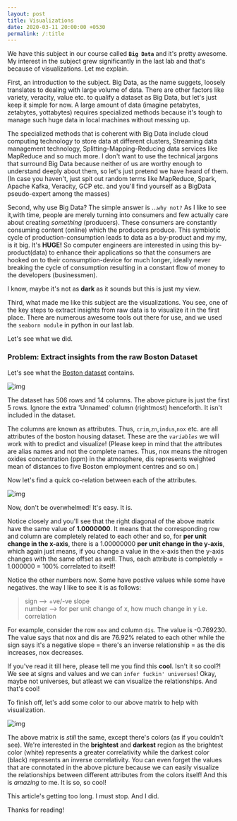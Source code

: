 ```yaml
---
layout: post
title: Visualizations
date: 2020-03-11 20:00:00 +0530
permalink: /:title
---
```

We have this subject in our course called __`Big Data`__ and it's pretty awesome. My interest in the subject grew significantly in the last lab and that's because of visualizations. Let me explain.

First, an introduction to the subject. Big Data, as the name suggets, loosely translates to dealing with large volume of data. There are other factors like variety, veracity, value etc. to qualify a dataset as Big Data, but let's just keep it simple for now. A large amount of data (imagine petabytes, zetabytes, yottabytes) requires specialized methods because it's tough to manage such huge data in local machines without messing up.

The specialized methods that is coherent with Big Data include cloud computing technology to store data at different clusters, Streaming data management technology, Splitting-Mapping-Reducing data services like MapReduce and so much more. I don't want to use the technical jargons that surround Big Data because neither of us are worthy enough to understand deeply about them, so let's just pretend we have heard of them. (In case you haven't, just spit out random terms like MapReduce, Spark, Apache Kafka, Veracity, GCP etc. and you'll find yourself as a BigData pseudo-expert among the masses)

Second, why use Big Data? The simple answer is ...`why not?` As I like to see it,with time, people are merely turning into consumers and few actually care about creating _something_ (producers). These consumers are constantly consuming content (online) which the producers produce. This symbiotic cycle of production-consumption leads to data as a by-product and my my, is it big. It's __HUGE!__ So computer engineers are interested in using this by-product(data) to enhance their applications so that the consumers are hooked on to their consumption-device for much longer, ideally never breaking the cycle of consumption resulting in a constant flow of money to the developers (businessmen).

I know, maybe it's not as __dark__ as it sounds but this is just my view.

Third, what made me like this subject are the visualizations. You see, one of the key steps to extract insights from raw data is to visualize it in the first place. There are numerous awesome tools out there for use, and we used the `seaborn module` in python in our last lab.

Let's see what we did.

### Problem: Extract insights from the raw Boston Dataset

Let's see what the [Boston dataset][kaggle-site] contains.

![img](/compute/images/boston-dataset.JPG "Welcome to Boston!")

The dataset has 506 rows and 14 columns. The above picture is just the first 5 rows. Ignore the extra 'Unnamed' column (rightmost) henceforth. It isn't included in the dataset.

The columns are known as attributes. Thus, `crim`,`zn`,`indus`,`nox` etc. are all attributes of the boston housing dataset. These are the _`variables`_ we will work with to predict and visualize!
(Please keep in mind that the attributes are alias names and not the complete names. Thus, nox means the nitrogen oxides concentration (ppm) in the atmosphere, dis represents weighted mean of distances to five Boston employment centres and so on.)

Now let's find a quick co-relation between each of the attributes.

![img](/compute/images/correlation.JPG "Relationships are all that there is.")

Now, don't be overwhelmed! It's easy. It is.

Notice closely and you'll see that the right diagonal of the above matrix have the same value of __1.0000000__. It means that the corresponding row and column are completely related to each other and so, for __per unit change in the x-axis__, there is a 1.00000000 __per unit change in the y-axis__, which again just means, if you change a value in the x-axis then the y-axis changes with the same offset as well. Thus, each attribute is completely = 1.000000 = 100% correlated to itself!

Notice the other numbers now. Some have postive values while some have negatives. the way I like to see it is as follows:
> sign --> +ve/-ve slope  
> number --> for per unit change of x, how much change in y i.e. correlation

For example, consider the row `nox` and column `dis`. The value is -0.769230. The value says that nox and dis are 76.92% related to each other while the sign says it's a negative slope = there's an inverse relationship = as the dis increases, nox decreases.

If you've read it till here, please tell me you find this __cool__. Isn't it so cool?! We see at signs and values and we can `infer fuckin' universes`! Okay, maybe not universes, but atleast we can visualize the relationships. And that's cool!

To finish off, let's add some color to our above matrix to help with visualization.

![img](/compute/images/viz.JPG "Born-in-Sea aka Seaborn module")

The above matrix is _still_ the same, except there's colors (as if you couldn't see). We're interested in the __brightest__ and __darkest__ region as the brightest color (white) represents a greater correlativity while the darkest color (black) represents an inverse correlativity. You can even forget the values that are connotated in the above picture because we can easily visualize the relationships between different attributes from the colors itself! And this is _amazing_ to me. It is so, so cool!

This article's getting too long. I must stop. And I did.

Thanks for reading!

[kaggle-site]:https://www.kaggle.com/c/boston-housing